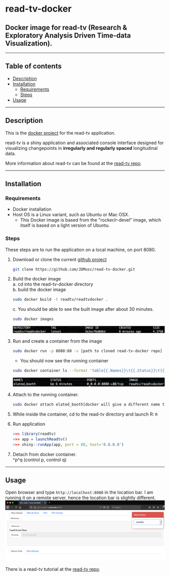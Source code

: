 read-tv-docker  
===
Docker image for read-tv (Research & Exploratory Analysis Driven Time-data Visualization).
---

---
## Table of contents

  - [Description](#description)
  - [Installation](#installation)
      - [Requirements](#requirements)
      - [Steps](#steps)
  - [Usage](#usage)

---

## Description

This is the [docker project](https://github.com/JDMusc/read-tv-docker/blob/master/Dockerfile) for the read-tv application.

read-tv is a shiny application and associated console interface designed
for visualizing changepoints in **irregularly and regularly spaced**
longitudinal data. 

More information about read-tv can be found at the [read-tv repo](https://github.com/JDMusc/READ-TV.git).

---

## Installation

### Requirements

* Docker installation
* Host OS is a Linux variant, such as Ubuntu or Mac OSX.
  * This Docker image is based from the "rocker/r-devel" image, which itself is based on a light version of Ubuntu.

### Steps

These steps are to run the application on a local machine, on port 8080.

1) Download or clone the current [github project](https://github.com/JDMusc/read-tv-docker.git)
   ``` bash
   git clone https://github.com/JDMusc/read-tv-docker.git
   ```
2) Build the docker image  
   a. cd into the read-tv-docker directory  
   b. build the docker image 
   ```bash 
   sudo docker build -t readtv/readtvdocker .
   ```
   c. You should be able to see the built image after about 30 minutes.
   ```bash
   sudo docker images
   ```   
   <img src='images_list.png'>
3) Run and create a container from the image  
   ```bash
   sudo docker run -p 8080:80 -v [path to cloned read-tv-docker repo] -itd readtv/readtvdocker bash
   ```  
   * You should now see the running container
   ```bash
   sudo docker container ls --format 'table{{.Names}}\t{{.Status}}\t{{.Ports}}\t{{.Image}}'
   ```
   <img src='containers_list.png'>   
   
4) Attach to the running container.   
   ```bash
   sudo docker attach elated_booth[docker will give a different name to your container]
   ```   
5) While inside the container, cd to the read-tv directory and launch R: ```R```  
6) Run application
   ``` r
   >>> library(readtv)
   >>> app = launchReadtv()
   >>> shiny::runApp(app, port = 80, host='0.0.0.0')
   ```
7) Detach from docker container.   
    ^p^q (control p, control q)
---

## Usage

Open browser and type `http://localhost:8080` in the location bar. I am running it on a remote server, hence the location bar is slightly different.
<img src="browser.png">

There is a read-tv tutorial at the [read-tv repo](https://github.com/JDMusc/READ-TV.git
).
